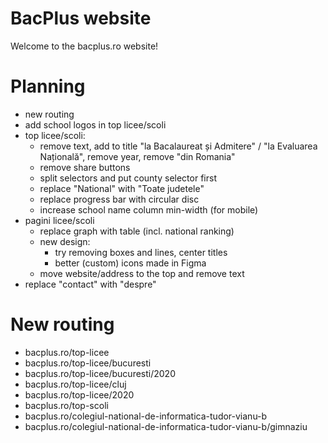 # BacPlus website

Welcome to the bacplus.ro website!

# Planning

- new routing
- add school logos in top licee/scoli
- top licee/scoli:
  - remove text, add to title "la Bacalaureat și Admitere" / "la Evaluarea Națională", remove year, remove "din Romania"
  - remove share buttons
  - split selectors and put county selector first
  - replace "National" with "Toate judetele"
  - replace progress bar with circular disc
  - increase school name column min-width (for mobile)
- pagini licee/scoli
  - replace graph with table (incl. national ranking)
  - new design:
    - try removing boxes and lines, center titles
    - better (custom) icons made in Figma
  - move website/address to the top and remove text
- replace "contact" with "despre"

# New routing

- bacplus.ro/top-licee
- bacplus.ro/top-licee/bucuresti
- bacplus.ro/top-licee/bucuresti/2020
- bacplus.ro/top-licee/cluj
- bacplus.ro/top-licee/2020
- bacplus.ro/top-scoli
- bacplus.ro/colegiul-national-de-informatica-tudor-vianu-b
- bacplus.ro/colegiul-national-de-informatica-tudor-vianu-b/gimnaziu
